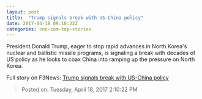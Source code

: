 ```yaml
---
layout: post
title:  "Trump signals break with US-China policy"
date: 2017-04-18 09:10:22Z
categories: cnn-com-top-stories
---
```


President Donald Trump, eager to stop rapid advances in North Korea's nuclear and ballistic missile programs, is signaling a break with decades of US policy as he looks to coax China into ramping up the pressure on North Korea.


Full story on F3News: [Trump signals break with US-China policy](http://www.f3nws.com/n/UBUS3G)

> Posted on: Tuesday, April 18, 2017 2:10:22 PM
